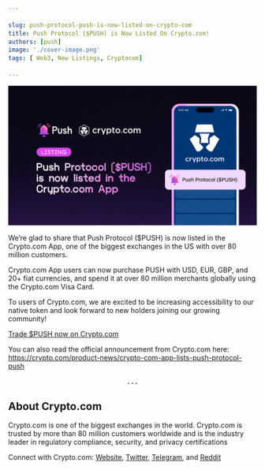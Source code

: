 ```yaml
---

slug: push-protocol-push-is-now-listed-on-crypto-com
title: Push Protocol ($PUSH) is Now Listed On Crypto.com!
authors: [push]
image: './cover-image.png'
tags: [ Web3, New Listings, Cryptocom]

---
```


![Cover image of Push Protocol ($PUSH) is Now Listed On Crypto.com!](./cover-image.png)

We’re glad to share that Push Protocol ($PUSH) is now listed in the Crypto.com App, one of the biggest exchanges in the US with over 80 million customers.

<!--truncate-->

Crypto.com App users can now purchase PUSH with USD, EUR, GBP, and 20+ fiat currencies, and spend it at over 80 million merchants globally using the Crypto.com Visa Card.

To users of Crypto.com, we are excited to be increasing accessibility to our native token and look forward to new holders joining our growing community!

[Trade $PUSH now on Crypto.com](https://crypto.com/exchange/trade/PUSH_USD)

You can also read the official announcement from Crypto.com here: https://crypto.com/product-news/crypto-com-app-lists-push-protocol-push

<center><b>.  .  .</b></center>

## About Crypto.com

Crypto.com is one of the biggest exchanges in the world. Crypto.com is trusted by more than 80 million customers worldwide and is the industry leader in regulatory compliance, security, and privacy certifications

Connect with Crypto.com:
[Website](https://crypto.com/), [Twitter](https://twitter.com/cryptocom), [Telegram](https://crypto.com/product-news/official-crypto-com-communities/), and [Reddit](https://www.reddit.com/r/Crypto_com/)


